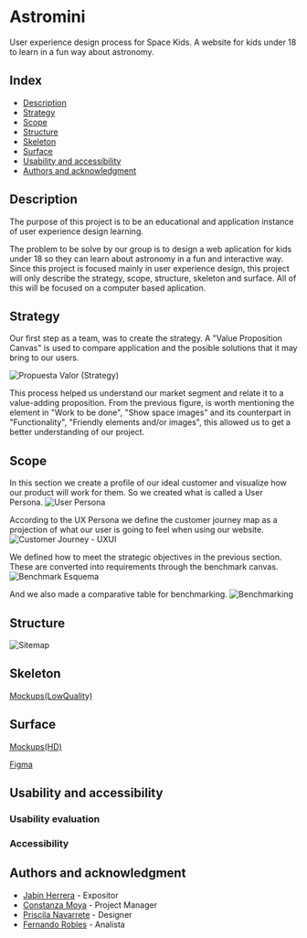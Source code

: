 # Astromini
User experience design process for Space Kids. A website for kids under 18 to learn in a fun way about astronomy.

## Index
- [Description](https://https://github.com/jmainhard/canchapp-uxd/blob/main/README.md#structure)
- [Strategy](https://https://github.com/jabinherrera/UX/blob/main/README.md#strategy)
- [Scope](https://https://github.com/jabinherrera/UX/blob/main/README.md#scope)
- [Structure](https://https://github.com/jabinherrera/UX/blob/main/README.md#structure)
- [Skeleton](https://https://github.com/jabinherrera/UX/blob/main/README.md#skeleton)
- [Surface](https://https://github.com/jabinherrera/UX/blob/main/README.md#surface)
- [Usability and accessibility](https://https://github.com/jabinherrera/UX/blob/main/README.md#usability-and-accessibility)
- [Authors and acknowledgment](https://https://github.com/jabinherrera/UX/blob/main/README.md#authors-and-acknowledgment)

## Description
The purpose of this project is to be an educational and application instance of user experience design learning.

The problem to be solve by our group is to design a web aplication for kids under 18 so they can learn about astronomy in a fun and interactive way. Since this project is focused mainly in user experience design, this project will only describe the strategy, scope, structure, skeleton and surface. All of this will be focused on a computer based aplication.

## Strategy
Our first step as a team, was to create the strategy. A "Value Proposition Canvas" is used to compare application and the posible solutions that it may bring to our users.

![Propuesta Valor (Strategy)](https://github.com/jabinherrera/UX/assets/89926906/0a8e86c7-d44e-43a0-95ea-63dd2e740993)

This process helped us understand our market segment and relate it to a value-adding proposition. From the previous figure, is worth mentioning the element in "Work to be done", "Show space images" and its counterpart in "Functionality", "Friendly elements and/or images", this allowed us to get a better understanding of our project. <!-- Decir si agregamos, mantubimos o descartamos ideas de las propuestas de valor al final del proyecto -->

## Scope
In this section we create a profile of our ideal customer and visualize how our product will work for them. So we created what is called a User Persona.
![User Persona](https://github.com/jabinherrera/UX/assets/89926906/7f296e21-f630-46fe-8069-998cda1b6afa)

According to the UX Persona we define the customer journey map as a projection of what our user is going to feel when using our website.
![Customer Journey - UXUI](https://github.com/jabinherrera/UX/assets/89926906/7d9fe45f-a802-4c3b-b85d-47d43225de8a)

We defined how to meet the strategic objectives in the previous section. These are converted into requirements through the benchmark canvas.
![Benchmark Esquema](https://github.com/jabinherrera/UX/assets/89926906/972022e9-1941-4dca-bb55-18fec10c596b)

And we also made a comparative table for benchmarking.
![Benchmarking](https://github.com/jabinherrera/UX/assets/89926906/2e6c9f2f-eb3c-49af-ad38-5a0fe82e79da)

## Structure
![Sitemap](https://github.com/jabinherrera/UX/assets/89926906/139fddc9-8258-480d-9cac-8f772f19768a)


## Skeleton
[Mockups(LowQuality)](https://github.com/jabinherrera/UX/blob/main/deliverables/mockups(lowfi).pdf)

## Surface
[Mockups(HD)](https://github.com/jabinherrera/UX/blob/main/deliverables/Interfaces%20hd.pdf)

[Figma](https://www.figma.com/file/d8i0rGzcCABYXVJy528eff/Interfaces-HD?type=design&node-id=0%3A1&t=ryEWUxo5mKQeToMj-1)

## Usability and accessibility

### Usability evaluation

### Accessibility

## Authors and acknowledgment
* [Jabin Herrera](https://github.com/jabinherrera) - Expositor
* [Constanza Moya](https://github.com/rescue98) - Project Manager
* [Priscila Navarrete](https://github.com/PriscilaNC) - Designer
* [Fernando Robles](https://github.com/frobles03) - Analista
